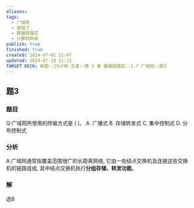 ```yaml
---
aliases: 
tags:
  - 广域网
  - 做错了
  - 数据链路层
  - 计算机网络
publish: true
finished: true
created: 2024-07-01 21:47
updated: 2024-07-18 21:13
TARGET DECK: 刷题::25计网-王道::第 3 章 数据链路层::3.7 广域网::题3
---
```


## 题3
### 题目
Q:广域网所使用的传输方式是 ( )。
A. 广播式 B. 存储转发式 C. 集中控制式 D. 分布控制式
### 分析
A:广域网通常指覆盖范围很广的长距离网络, 它由一些结点交换机及连接这些交换机的链路组成, 其中结点交换机执行**分组存储、转发功能**。
### 解
选B
<!--ID: 1721310017474-->
